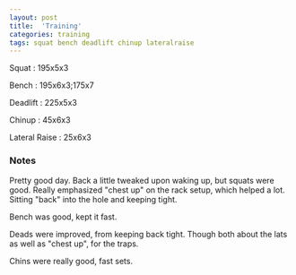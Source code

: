 ```yaml
---
layout: post
title:  'Training'
categories: training
tags: squat bench deadlift chinup lateralraise
---
```


Squat       :   195x5x3

Bench       :   195x6x3;175x7

Deadlift    :   225x5x3

Chinup      :   45x6x3

Lateral Raise   :   25x6x3

### Notes

Pretty good day. Back a little tweaked upon waking up, but squats were good. Really
emphasized "chest up" on the rack setup, which helped a lot. Sitting "back" into the hole
and keeping tight.

Bench was good, kept it fast.

Deads were improved, from keeping back tight. Though both about the lats as well as
"chest up", for the traps.

Chins were really good, fast sets.
